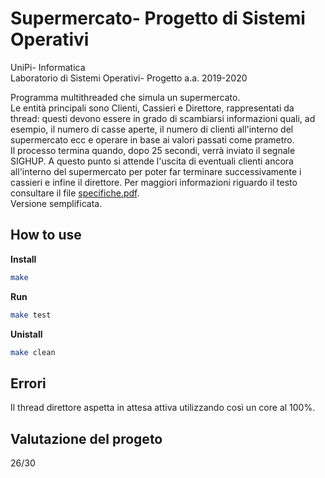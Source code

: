 # Supermercato- Progetto di Sistemi Operativi

UniPi- Informatica  
Laboratorio di Sistemi Operativi- Progetto a.a. 2019-2020  

Programma multithreaded che simula un supermercato.   
Le entità principali sono Clienti, Cassieri e Direttore, rappresentati da thread: questi devono essere in grado di scambiarsi informazioni quali, ad esempio, il numero di casse aperte, il numero di clienti all'interno del supermercato ecc e operare in base ai valori passati come prametro.  
Il processo termina quando, dopo 25 secondi, verrà inviato il segnale SIGHUP. A questo punto si attende l'uscita di eventuali clienti ancora all'interno del supermercato per poter far terminare successivamente i cassieri e infine il direttore.
Per maggiori informazioni riguardo il testo consultare il file [specifiche.pdf](https://github.com/Osiride-projects/supermarket_simulation/blob/main/specifiche.pdf).  
Versione semplificata.  



## How to use  
**Install**
```bash
make
```  
**Run**
```bash
make test
```
**Unistall**
```bash
make clean
```

  
## Errori  
Il thread direttore aspetta in attesa attiva utilizzando così un core al 100%.  
  
## Valutazione del progeto  
26/30
